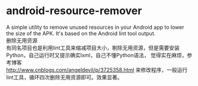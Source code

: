 android-resource-remover
========================

A simple utility to remove unused resources in your Android app to lower the size of the APK. It's based on the Android lint tool output.
<br>删除无用资源
<br>有同名项目也是利用lint工具来缩减项目大小，剔除无用资源，但是需要安装Python，自己运行时又提示确实lxml，自己不懂Python语法，
觉得实在麻烦，参考博客
<br>http://www.cnblogs.com/angeldevil/p/3725358.html 来修改程序，一般运行lint工具，循环四次删除无用资源即可。效果显著。
